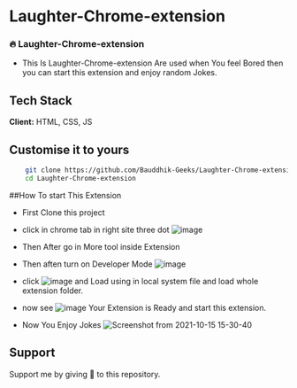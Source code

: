 # Laughter-Chrome-extension


### 🔥 Laughter-Chrome-extension

- This Is Laughter-Chrome-extension Are used when You feel Bored then you can start this extension and enjoy random Jokes.

## Tech Stack

**Client:** HTML, CSS, JS

## Customise it to yours

```bash
    git clone https://github.com/Bauddhik-Geeks/Laughter-Chrome-extension.git
    cd Laughter-Chrome-extension
```


##How To start This Extension
- First Clone this project
- click in chrome tab in right site three dot ![image](https://user-images.githubusercontent.com/62690629/137469305-5958b56f-5325-4646-8a5d-a54cae13f777.png)


- Then After go in More tool inside Extension
- Then aften turn on Developer Mode ![image](https://user-images.githubusercontent.com/62690629/137469541-371e5891-e56b-4bee-b38d-605a697863c6.png)


- click ![image](https://user-images.githubusercontent.com/62690629/137469637-779d113e-1506-4c01-a180-996100861975.png) and Load using in local system file and load whole extension folder.



- now see ![image](https://user-images.githubusercontent.com/62690629/137469852-418cace4-d991-4bb1-97a0-8acad75d2c63.png) Your Extension is Ready and start this extension.


- Now You Enjoy Jokes ![Screenshot from 2021-10-15 15-30-40](https://user-images.githubusercontent.com/62690629/137470303-87ef7220-ad0c-4efb-8df1-f0fa514bfa5b.png)


## Support

Support me by giving 🌟 to this repository.
